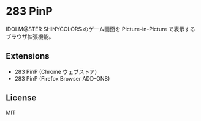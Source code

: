 # 283 PinP

IDOLM@STER SHINYCOLORS のゲーム画面を Picture-in-Picture で表示するブラウザ拡張機能。

## Extensions

- 283 PinP (Chrome ウェブストア)
- 283 PinP (Firefox Browser ADD-ONS)

## License

MIT
